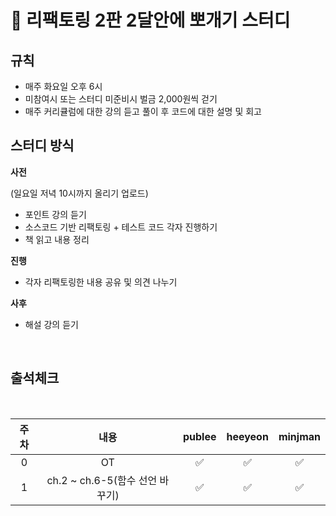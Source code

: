 # :school: 리팩토링 2판 2달안에 뽀개기 스터디

## 규칙

- 매주 화요일 오후 6시
- 미참여시 또는 스터디 미준비시 벌금 2,000원씩 걷기
- 매주 커리큘럼에 대한 강의 듣고 풀이 후 코드에 대한 설명 및 회고

## 스터디 방식

**사전**

(일요일 저녁 10시까지 올리기 업로드)

- 포인트 강의 듣기
- 소스코드 기반 리팩토링 + 테스트 코드 각자 진행하기
- 책 읽고 내용 정리

**진행**

- 각자 리팩토링한 내용 공유 및 의견 나누기

**사후**

- 해설 강의 듣기

<br/>

<pr>

## 출석체크

  <br/>

| 주차  |            내용            |  publee | heeyeon | minjman |
|:---:|:------------------------:|:--------:| :-----: |:-------:|
|  0  |            OT            |  ✅  | ✅ |    ✅    |
|  1  | ch.2 ~ ch.6-5(함수 선언 바꾸기) |  ✅  | ✅ |    ✅    |

</pr>
